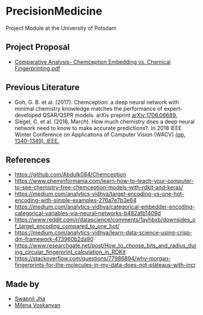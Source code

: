 # PrecisionMedicine
Project Module at the University of Potsdam

## Project Proposal
- [Comparative Analysis- Chemception Embedding vs. Chemical Fingerprinting.pdf](https://github.com/swapniljha001/PrecisionMedicine/blob/main/Comparative%20Analysis-%20Chemception%20Embedding%20vs.%20Chemical%20Fingerprinting.pdf)

## Previous Literature
- Goh, G. B. et al. (2017). Chemception: a deep neural network with minimal chemistry knowledge matches the performance of expert-developed QSAR/QSPR models. arXiv preprint [arXiv:1706.06689.](https://arxiv.org/abs/1706.06689)
- Siegel, C. et al. (2018, March). How much chemistry does a deep neural network need to know to make accurate predictions?. In 2018 IEEE Winter Conference on Applications of Computer Vision (WACV) [(pp. 1340-1349). IEEE.](https://arxiv.org/abs/1710.02238)

## References

- https://github.com/Abdulk084/Chemception
- https://www.cheminformania.com/learn-how-to-teach-your-computer-to-see-chemistry-free-chemception-models-with-rdkit-and-keras/
- https://medium.com/analytics-vidhya/target-encoding-vs-one-hot-encoding-with-simple-examples-276a7e7b3e64
- https://medium.com/analytics-vidhya/categorical-embedder-encoding-categorical-variables-via-neural-networks-b482afb1409d
- https://www.reddit.com/r/datascience/comments/1ayhbxb/downsides_of_target_encoding_compared_to_one_hot/
- https://medium.com/analytics-vidhya/learn-data-science-using-crisp-dm-framework-473960b2da90
- https://www.researchgate.net/post/How_to_choose_bits_and_radius_during_circular_fingerprint_calculation_in_RDKit
- https://stackoverflow.com/questions/77986894/why-morgan-fingerprints-for-the-molecules-in-my-data-does-not-plateaus-with-incr

## Made by
- [Swapnil Jha](https://www.linkedin.com/in/swapniljha001/)
- [Milena Voskanyan](https://www.linkedin.com/in/milena-voskanyan-1865a120b)

